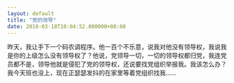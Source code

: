 ```yaml
---
layout: default
title: "党的领导"
date: 2018-03-18T10:04:52.000000+08:00
---
```


昨天，我让手下一个码农调程序。他一百个不乐意，说我对他没有领导权，我说我是你的上级怎么没有领导权了？他说，党领导一切，一切的领导权都归党，我连党员都不是，领导他就是侵犯了党的领导权，还说要找党组织举报我。我该怎么办？我今天班也没上，现在正瑟瑟发抖的在家里等着党组织找我……

